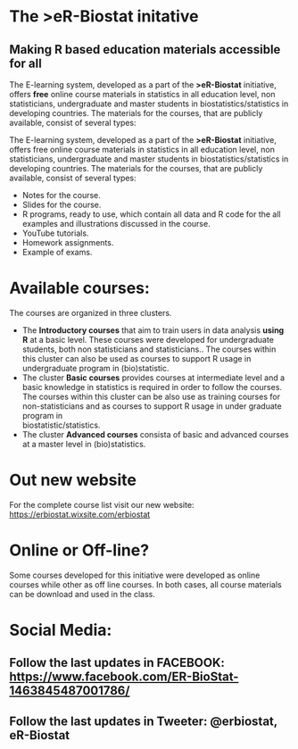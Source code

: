 # The >eR-Biostat initative
## Making R based education materials accessible for all

The E-learning system, developed as a part of the **>eR-Biostat**  initiative, offers **free** online course materials in statistics in all education level, non statisticians, undergraduate and master students in biostatistics/statistics in developing countries. The materials for the courses, that are publicly available, consist of several types: 

The E-learning system, developed as a part of the **>eR-Biostat**  initiative, offers free online course materials in statistics in all education level, non statisticians, undergraduate and master students in biostatistics/statistics in developing countries. The materials for the courses, that are publicly available, consist of several types: 

* Notes for the course.
* Slides for the course.
* R programs, ready to use, which contain all data and R code for the all examples and illustrations discussed in the course.
* YouTube tutorials.
* Homework assignments.
* Example of exams.

# Available courses:

The courses are organized in three clusters.  
 
* The **Introductory courses** that aim to train users in data analysis **using R**  at a basic level. These courses were developed for undergraduate students, both      non statisticians and statisticians.. The courses within this cluster can also be used as courses to support R usage in undergraduate program in (bio)statistic. 
* The cluster **Basic courses** provides courses  at intermediate level and a basic knowledge in statistics is required  in order to follow the courses. The courses 
   within this cluster can be also use as training courses  for non-statisticians and as courses to support R usage in under graduate program in       
   biostatistic/statistics. 
* The cluster **Advanced courses** consista of basic and advanced courses at a master level in (bio)statistics.  

# Out new website

For the complete course list visit our new website: https://erbiostat.wixsite.com/erbiostat


# Online or Off-line?
Some courses developed for this initiative were developed as online courses while other as off line courses.   In both cases, all course materials can be download and used in the class.

# Social Media:
## Follow the last updates in FACEBOOK: https://www.facebook.com/ER-BioStat-1463845487001786/
## Follow the last updates in Tweeter: @erbiostat, eR-Biostat


  

